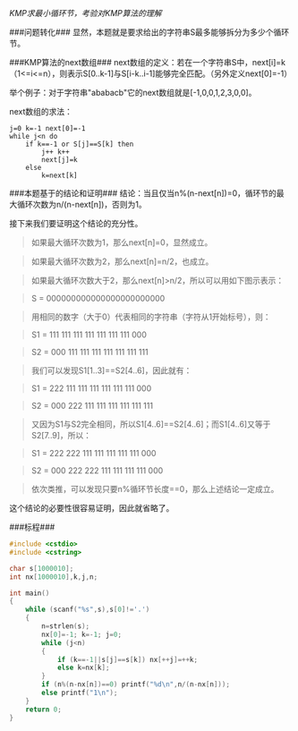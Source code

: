 *KMP求最小循环节，考验对KMP算法的理解* 

###问题转化###
显然，本题就是要求给出的字符串S最多能够拆分为多少个循环节。

###KMP算法的next数组###
next数组的定义：若在一个字符串S中，next[i]=k（1<=i<=n），则表示S[0..k-1]与S[i-k..i-1]能够完全匹配。（另外定义next[0]=-1）

举个例子：对于字符串"ababacb"它的next数组就是[-1,0,0,1,2,3,0,0]。

next数组的求法：

    j=0 k=-1 next[0]=-1
    while j<n do
        if k==-1 or S[j]==S[k] then
            j++ k++
            next[j]=k
        else
            k=next[k]
            
###本题基于的结论和证明###
结论：当且仅当n%(n-next[n])=0，循环节的最大循环次数为n/(n-next[n])，否则为1。

接下来我们要证明这个结论的充分性。

> 如果最大循环次数为1，那么next[n]=0，显然成立。

> 如果最大循环次数为2，那么next[n]=n/2，也成立。

> 如果最大循环次数大于2，那么next[n]>n/2，所以可以用如下图示表示：

> S = 000000000000000000000000

> 用相同的数字（大于0）代表相同的字符串（字符从1开始标号），则：

> S1 = 111 111 111 111 111 111 111 000

> S2 = 000 111 111 111 111 111 111 111

> 我们可以发现S1[1..3]==S2[4..6]，因此就有：

> S1 = 222 111 111 111 111 111 111 000

> S2 = 000 222 111 111 111 111 111 111

> 又因为S1与S2完全相同，所以S1[4..6]==S2[4..6]；而S1[4..6]又等于S2[7..9]，所以：

> S1 = 222 222 111 111 111 111 111 000

> S2 = 000 222 222 111 111 111 111 000

> 依次类推，可以发现只要n%循环节长度==0，那么上述结论一定成立。

这个结论的必要性很容易证明，因此就省略了。

###标程###

```cpp
#include <cstdio>
#include <cstring>

char s[1000010];
int nx[1000010],k,j,n;

int main()
{
	while (scanf("%s",s),s[0]!='.')
	{
		n=strlen(s);
		nx[0]=-1; k=-1; j=0;
		while (j<n)
		{
			if (k==-1||s[j]==s[k]) nx[++j]=++k;
			else k=nx[k];
		}
		if (n%(n-nx[n])==0) printf("%d\n",n/(n-nx[n]));
		else printf("1\n");
	}
	return 0;
}

```
